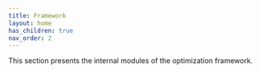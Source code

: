 ```yaml
---
title: Framework
layout: home
has_children: true
nav_order: 2
---
```


<p align = "justify">
This section presents the internal modules of the optimization framework.
</p>
